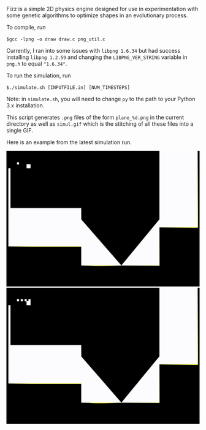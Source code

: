 Fizz is a simple 2D physics engine designed for use in experimentation with some genetic algorithms to optimize shapes in an evolutionary process.

To compile, run

    $gcc -lpng -o draw draw.c png_util.c

Currently, I ran into some issues with `libpng 1.6.34` but had success installing `libpng 1.2.59` and changing the `LIBPNG_VER_STRING` variable in `png.h` to equal `"1.6.34"`.

To run the simulation, run

    $./simulate.sh [INPUTFILE.in] [NUM_TIMESTEPS]

Note: in `simulate.sh`, you will need to change `py` to the path to your Python 3.x installation.

This script generates `.png` files of the form `plane_%d.png` in the current directory as well as `simul.gif` which is the stitching of all these files into a single GIF.

Here is an example from the latest simulation run.


![Example 1](simul.gif)
![Example 2](simul2.gif)
